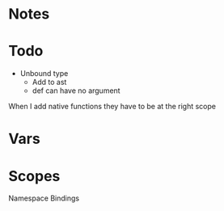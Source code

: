 
# Notes


# Todo

* Unbound type
    * Add to ast
    * def can have no argument

When I add native functions they have to be at the right scope


# Vars



# Scopes

Namespace
Bindings

